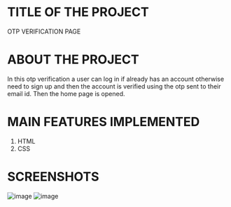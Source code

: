 # TITLE OF THE PROJECT
OTP VERIFICATION PAGE

# ABOUT THE PROJECT
In this otp verification a user can log in if already has an account otherwise need to sign up and then the account is verified using the otp sent to their email id. Then the home page is opened.

# MAIN FEATURES IMPLEMENTED

1. HTML
2. CSS

# SCREENSHOTS
![image](https://user-images.githubusercontent.com/87296340/213208316-2f4cf02d-b6d4-442e-b364-08e320bebdcb.png)
![image](https://user-images.githubusercontent.com/87296340/213208444-8885b407-5ee5-4bb5-9dcb-ca4ed4396597.png)

